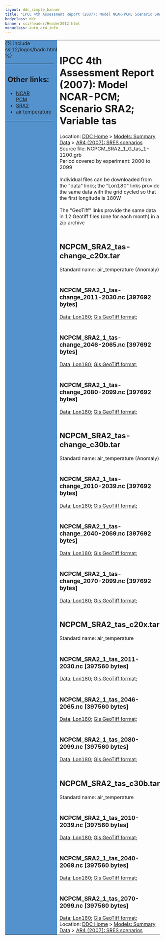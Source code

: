 ```yaml
---
layout: ddc_simple_banner
title: "IPCC 4th Assessment Report (2007): Model NCAR-PCM; Scenario SRA2; Variable tas"
bodyclass: ddc
banner: ssi/header/Header2012.html
menuclass: auto_ar4_info
---
```



<table width="100%" border="0" cellspacing="0" cellpadding="0" style="border-collapse: collapse;">
<tr style="margin:0;padding:0;border:0;">
<td style="margin:0;padding:0;border:0;height:1pt;width:150pt;background:#5492CD;" valign="top" >

<div id="lh-col2" class="auto_ar4_info">
<table class="menumain" bgcolor="#5492CD" cellspacing="0" width="100%" border="0">
<tr><td>
<h2> Other links:</h2>
<ul>
<li><a href="/auto/ar4/model-NCAR-PCM.html">NCAR<br/>PCM</a></li>
<li><a href="/auto/ar4/scenario-SRA2.html">SRA2</a></li>
<li><a href="/auto/ar4/var-air_temperature.html">air temperature</a></li>
</ul>
</td></tr>
{% include ssi12/logos/badc.html %}
</table>
</div>
</td>
<td><h1>IPCC 4th Assessment Report (2007): Model NCAR-PCM; Scenario SRA2; Variable tas</h1>

<!-- Breadcrumb1 -->
<div id="breadcrumb1" align="left">
Location: <a href="/index.html">DDC Home</a> > <a href="/sim/gcm_clim/">Models: Summary Data</a>
> <a href="/sim/gcm_clim/SRES_AR4/index.html">AR4 (2007): SRES scenarios</a>
</div>
<!-- End of Breadcrumb1 -->Source file: NCPCM_SRA2_1_G_tas_1-1200.grb
<br/>
Period covered by experiment: 2000 to 2099<br/>
<br/>Individual files can be downloaded from the "data" links; the "Lon180" links provide the same data
         with the grid cycled so that the first longitude is 180W<br/>
<br/>The "GeoTiff" links provide the same data in 12 Geotiff files (one for each month)
          in a zip archive<br/>
<br/><h2>NCPCM_SRA2_tas-change_c20x.tar</h2>
Standard name: air_temperature (Anomaly)<br>
<br/><h3>NCPCM_SRA2_1_tas-change_2011-2030.nc [397692 bytes]</h3>
<a href="/cgi-bin/downl/ar4_nc/tas/NCPCM_SRA2_1_tas-change_2011-2030.nc">Data; </a><a href="/cgi-bin/downl/ar4_nc/tas/NCPCM_SRA2_1_tas-change_2011-2030.cyto180.nc"> Lon180</a>; <a href="/cgi-bin/downl/ar4_tif/tas/NCPCM_SRA2_1_tas-change_2011-2030.zip">Gis GeoTiff format; </a><br/>
<br/><h3>NCPCM_SRA2_1_tas-change_2046-2065.nc [397692 bytes]</h3>
<a href="/cgi-bin/downl/ar4_nc/tas/NCPCM_SRA2_1_tas-change_2046-2065.nc">Data; </a><a href="/cgi-bin/downl/ar4_nc/tas/NCPCM_SRA2_1_tas-change_2046-2065.cyto180.nc"> Lon180</a>; <a href="/cgi-bin/downl/ar4_tif/tas/NCPCM_SRA2_1_tas-change_2046-2065.zip">Gis GeoTiff format; </a><br/>
<br/><h3>NCPCM_SRA2_1_tas-change_2080-2099.nc [397692 bytes]</h3>
<a href="/cgi-bin/downl/ar4_nc/tas/NCPCM_SRA2_1_tas-change_2080-2099.nc">Data; </a><a href="/cgi-bin/downl/ar4_nc/tas/NCPCM_SRA2_1_tas-change_2080-2099.cyto180.nc"> Lon180</a>; <a href="/cgi-bin/downl/ar4_tif/tas/NCPCM_SRA2_1_tas-change_2080-2099.zip">Gis GeoTiff format; </a><br/>
<br/><h2>NCPCM_SRA2_tas-change_c30b.tar</h2>
Standard name: air_temperature (Anomaly)<br>
<br/><h3>NCPCM_SRA2_1_tas-change_2010-2039.nc [397692 bytes]</h3>
<a href="/cgi-bin/downl/ar4_nc/tas/NCPCM_SRA2_1_tas-change_2010-2039.nc">Data; </a><a href="/cgi-bin/downl/ar4_nc/tas/NCPCM_SRA2_1_tas-change_2010-2039.cyto180.nc"> Lon180</a>; <a href="/cgi-bin/downl/ar4_tif/tas/NCPCM_SRA2_1_tas-change_2010-2039.zip">Gis GeoTiff format; </a><br/>
<br/><h3>NCPCM_SRA2_1_tas-change_2040-2069.nc [397692 bytes]</h3>
<a href="/cgi-bin/downl/ar4_nc/tas/NCPCM_SRA2_1_tas-change_2040-2069.nc">Data; </a><a href="/cgi-bin/downl/ar4_nc/tas/NCPCM_SRA2_1_tas-change_2040-2069.cyto180.nc"> Lon180</a>; <a href="/cgi-bin/downl/ar4_tif/tas/NCPCM_SRA2_1_tas-change_2040-2069.zip">Gis GeoTiff format; </a><br/>
<br/><h3>NCPCM_SRA2_1_tas-change_2070-2099.nc [397692 bytes]</h3>
<a href="/cgi-bin/downl/ar4_nc/tas/NCPCM_SRA2_1_tas-change_2070-2099.nc">Data; </a><a href="/cgi-bin/downl/ar4_nc/tas/NCPCM_SRA2_1_tas-change_2070-2099.cyto180.nc"> Lon180</a>; <a href="/cgi-bin/downl/ar4_tif/tas/NCPCM_SRA2_1_tas-change_2070-2099.zip">Gis GeoTiff format; </a><br/>
<br/><h2>NCPCM_SRA2_tas_c20x.tar</h2>
Standard name: air_temperature<br>
<br/><h3>NCPCM_SRA2_1_tas_2011-2030.nc [397560 bytes]</h3>
<a href="/cgi-bin/downl/ar4_nc/tas/NCPCM_SRA2_1_tas_2011-2030.nc">Data; </a><a href="/cgi-bin/downl/ar4_nc/tas/NCPCM_SRA2_1_tas_2011-2030.cyto180.nc"> Lon180</a>; <a href="/cgi-bin/downl/ar4_tif/tas/NCPCM_SRA2_1_tas_2011-2030.zip">Gis GeoTiff format; </a><br/>
<br/><h3>NCPCM_SRA2_1_tas_2046-2065.nc [397560 bytes]</h3>
<a href="/cgi-bin/downl/ar4_nc/tas/NCPCM_SRA2_1_tas_2046-2065.nc">Data; </a><a href="/cgi-bin/downl/ar4_nc/tas/NCPCM_SRA2_1_tas_2046-2065.cyto180.nc"> Lon180</a>; <a href="/cgi-bin/downl/ar4_tif/tas/NCPCM_SRA2_1_tas_2046-2065.zip">Gis GeoTiff format; </a><br/>
<br/><h3>NCPCM_SRA2_1_tas_2080-2099.nc [397560 bytes]</h3>
<a href="/cgi-bin/downl/ar4_nc/tas/NCPCM_SRA2_1_tas_2080-2099.nc">Data; </a><a href="/cgi-bin/downl/ar4_nc/tas/NCPCM_SRA2_1_tas_2080-2099.cyto180.nc"> Lon180</a>; <a href="/cgi-bin/downl/ar4_tif/tas/NCPCM_SRA2_1_tas_2080-2099.zip">Gis GeoTiff format; </a><br/>
<br/><h2>NCPCM_SRA2_tas_c30b.tar</h2>
Standard name: air_temperature<br>
<br/><h3>NCPCM_SRA2_1_tas_2010-2039.nc [397560 bytes]</h3>
<a href="/cgi-bin/downl/ar4_nc/tas/NCPCM_SRA2_1_tas_2010-2039.nc">Data; </a><a href="/cgi-bin/downl/ar4_nc/tas/NCPCM_SRA2_1_tas_2010-2039.cyto180.nc"> Lon180</a>; <a href="/cgi-bin/downl/ar4_tif/tas/NCPCM_SRA2_1_tas_2010-2039.zip">Gis GeoTiff format; </a><br/>
<br/><h3>NCPCM_SRA2_1_tas_2040-2069.nc [397560 bytes]</h3>
<a href="/cgi-bin/downl/ar4_nc/tas/NCPCM_SRA2_1_tas_2040-2069.nc">Data; </a><a href="/cgi-bin/downl/ar4_nc/tas/NCPCM_SRA2_1_tas_2040-2069.cyto180.nc"> Lon180</a>; <a href="/cgi-bin/downl/ar4_tif/tas/NCPCM_SRA2_1_tas_2040-2069.zip">Gis GeoTiff format; </a><br/>
<br/><h3>NCPCM_SRA2_1_tas_2070-2099.nc [397560 bytes]</h3>
<a href="/cgi-bin/downl/ar4_nc/tas/NCPCM_SRA2_1_tas_2070-2099.nc">Data; </a><a href="/cgi-bin/downl/ar4_nc/tas/NCPCM_SRA2_1_tas_2070-2099.cyto180.nc"> Lon180</a>; <a href="/cgi-bin/downl/ar4_tif/tas/NCPCM_SRA2_1_tas_2070-2099.zip">Gis GeoTiff format; </a><br/>
<!-- Breadcrumb2 -->
<div id="breadcrumb2" align="left">
Location: <a href="/index.html">DDC Home</a> > <a href="/sim/gcm_clim/">Models: Summary Data</a>
> <a href="/sim/gcm_clim/SRES_AR4/index.html">AR4 (2007): SRES scenarios</a>
</div>
<!-- End of Breadcrumb2 --></td></tr></table>
